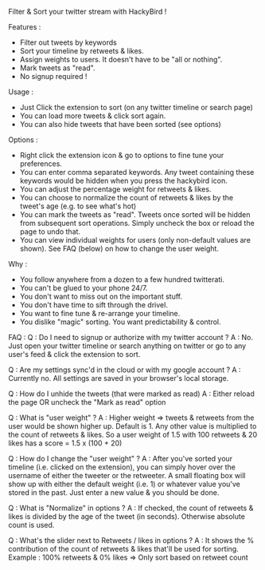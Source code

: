 Filter & Sort your twitter stream with HackyBird ! 


Features : 
- Filter out tweets by keywords 
- Sort your timeline by retweets & likes.
- Assign weights to users. It doesn't have to be "all or nothing".
- Mark tweets as "read".
- No signup required !


Usage : 
- Just Click the extension to sort (on any twitter timeline or search page)
- You can load more tweets & click sort again.
- You can also hide tweets that have been sorted (see options)


Options : 
- Right click the extension icon & go to options to fine tune your preferences. 
- You can enter comma separated keywords. Any tweet containing these keywords would be hidden when you press the hackybird icon.
- You can adjust the percentage weight for retweets & likes.
- You can choose to normalize the count of retweets & likes by the tweet's age (e.g. to see what's hot)
- You can mark the tweets as "read". Tweets once sorted will be hidden from subsequent sort operations. Simply uncheck the box or reload the page to undo that. 
- You can view individual weights for users (only non-default values are shown). See FAQ (below) on how to change the user weight.


Why : 
- You follow anywhere from a dozen to a few hundred twitterati.
- You can't be glued to your phone 24/7.
- You don't want to miss out on the important stuff.
- You don't have time to sift through the drivel.
- You want to fine tune & re-arrange your timeline.
- You dislike "magic" sorting. You want predictability & control. 


FAQ :
Q : Do I need to signup or authorize with my twitter account ? 
A : No. Just open your twitter timeline or search anything on twitter or go to any user's feed & click the extension to sort. 

Q : Are my settings sync'd in the cloud or with my google account ? 
A : Currently no. All settings are saved in your browser's local storage. 

Q : How do I unhide the tweets (that were marked as read)
A : Either reload the page OR uncheck the "Mark as read" option 

Q : What is "user weight" ? 
A : Higher weight => tweets & retweets from the user would be shown higher up. 
    Default is 1. Any other value is multiplied to the count of retweets & likes. 
    So a user weight of 1.5 with 100 retweets & 20 likes has a score = 1.5 x (100 + 20)

Q : How do I change the "user weight" ? 
A : After you've sorted your timeline (i.e. clicked on the extension), you can simply hover over the username of either the tweeter or the retweeter. 
    A small floating box will show up with either the default weight (i.e. 1) or whatever value you've stored in the past. 
    Just enter a new value & you should be done. 

Q : What is "Normalize" in options ? 
A : If checked, the count of retweets & likes is divided by the age of the tweet (in seconds). Otherwise absolute count is used.

Q : What's the slider next to Retweets / likes in options ? 
A : It shows the % contribution of the count of retweets & likes that'll be used for sorting. 
    Example : 100% retweets & 0% likes => Only sort based on retweet count


